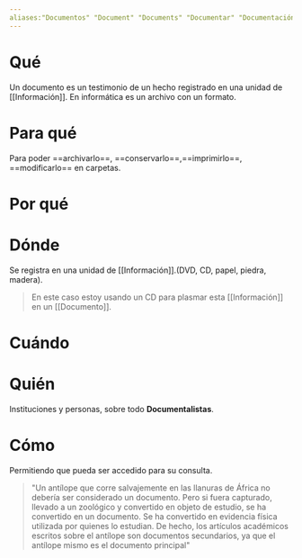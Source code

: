 ```yaml
---
aliases:"Documentos" "Document" "Documents" "Documentar" "Documentación"
---
```

# Qué
 Un documento es un testimonio de un hecho registrado en una unidad de [[Información]].
En informática es un archivo con un formato.

# Para qué
Para poder ==archivarlo==, ==conservarlo==,==imprimirlo==, ==modificarlo== en carpetas.
# Por qué
# Dónde
Se registra en una unidad de [[Información]].(DVD, CD, papel, piedra, madera).
> En este caso estoy usando un CD para plasmar esta [[Información]] en un [[Documento]].
# Cuándo
# Quién
Instituciones y personas, sobre todo **Documentalistas**.
# Cómo
Permitiendo que pueda ser accedido para su consulta.

> "Un antílope que corre salvajemente en las llanuras de África no debería ser considerado un documento. Pero si fuera capturado, llevado a un zoológico y convertido en objeto de estudio, se ha convertido en un documento. Se ha convertido en evidencia física utilizada por quienes lo estudian. De hecho, los artículos académicos escritos sobre el antílope son documentos secundarios, ya que el antílope mismo es el documento principal"
